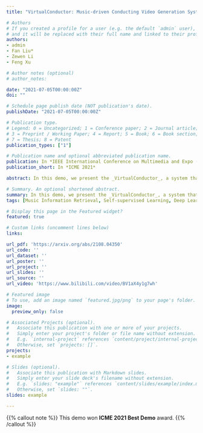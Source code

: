 ```yaml
---
title: "VirtualConductor: Music-driven Conducting Video Generation System"

# Authors
# If you created a profile for a user (e.g. the default `admin` user), write the username (folder name) here 
# and it will be replaced with their full name and linked to their profile.
authors:
- admin
- Fan Liu*
- Zewen Li
- Feng Xu

# Author notes (optional)
# author_notes:

date: "2021-07-05T00:00:00Z"
doi: ""

# Schedule page publish date (NOT publication's date).
publishDate: "2021-07-05T00:00:00Z"

# Publication type.
# Legend: 0 = Uncategorized; 1 = Conference paper; 2 = Journal article;
# 3 = Preprint / Working Paper; 4 = Report; 5 = Book; 6 = Book section;
# 7 = Thesis; 8 = Patent
publication_types: ["1"]

# Publication name and optional abbreviated publication name.
publication: In *IEEE International Conference on Multimedia and Expo (ICME) 2021, demo track*
publication_short: In *ICME 2021*

abstract: In this demo, we present the _VirtualConductor_, a system that can generate conducting video from a given piece of music and a single user's image. First, a large-scale conductor motion dataset is collected and constructed. Then, we propose an Audio Motion Correspondence Network (AMCNet) and adversarial-perceptual learning to learn the cross-modal relationship and generate diverse, plausible, music-synchronized motion. Finally, we combine 3D animation rendering and a pose transfer model to synthesize conducting video from a single given user's image. Therefore, any user can become a virtual conductor through the _VirtualConductor_ system.

# Summary. An optional shortened abstract.
summary: In this demo, we present the _VirtualConductor_, a system that can generate conducting video from a given piece of music and a single user's image. <br>This demo won the ICME 2021 <font color=red>Best Demo</font> award.
tags: [Music Information Retrieval, Self-supervised Learning, Deep Learning, Multimodal Learning]

# Display this page in the Featured widget?
featured: true

# Custom links (uncomment lines below)
links:

url_pdf: 'https://arxiv.org/abs/2108.04350'
url_code: ''
url_dataset: ''
url_poster: ''
url_project: ''
url_slides: ''
url_source: ''
url_video: 'https://www.bilibili.com/video/BV1aX4y1g7wh'

# Featured image
# To use, add an image named `featured.jpg/png` to your page's folder. 
image:
  preview_only: false

# Associated Projects (optional).
#   Associate this publication with one or more of your projects.
#   Simply enter your project's folder or file name without extension.
#   E.g. `internal-project` references `content/project/internal-project/index.md`.
#   Otherwise, set `projects: []`.
projects:
- example

# Slides (optional).
#   Associate this publication with Markdown slides.
#   Simply enter your slide deck's filename without extension.
#   E.g. `slides: "example"` references `content/slides/example/index.md`.
#   Otherwise, set `slides: ""`.
slides: example

---
```


{{% callout note %}}
This demo won **ICME 2021 Best Demo** award.
{{% /callout %}}

